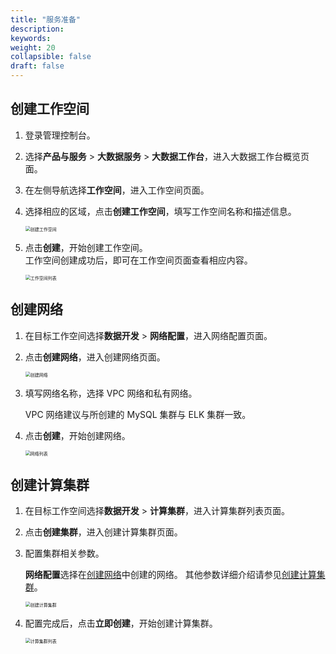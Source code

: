 ```yaml
---
title: "服务准备"
description:  
keywords: 
weight: 20
collapsible: false
draft: false
---
```


## 创建工作空间

1. 登录管理控制台。
2. 选择**产品与服务** > **大数据服务** > **大数据工作台**，进入大数据工作台概览页面。
3. 在左侧导航选择**工作空间**，进入工作空间页面。
4. 选择相应的区域，点击**创建工作空间**，填写工作空间名称和描述信息。
   
   <img src="/bigdata/dataomnis/_images/create_workspace.png" alt="创建工作空间" style="zoom:50%;" />

5. 点击**创建**，开始创建工作空间。    
   工作空间创建成功后，即可在工作空间页面查看相应内容。

   <img src="/bigdata/dataomnis/_images/workspace_list.png" alt="工作空间列表" style="zoom:50%;" />

## 创建网络

1. 在目标工作空间选择**数据开发** > **网络配置**，进入网络配置页面。
2. 点击**创建网络**，进入创建网络页面。
   
   <img src="/bigdata/dataomnis/_images/create_net.png" alt="创建网络" style="zoom:50%;" />

3. 填写网络名称，选择 VPC 网络和私有网络。

   VPC 网络建议与所创建的 MySQL 集群与 ELK 集群一致。

4. 点击**创建**，开始创建网络。

   <img src="/bigdata/dataomnis/_images/net_list.png" alt="网络列表" style="zoom:50%;" />

## 创建计算集群

1. 在目标工作空间选择**数据开发** > **计算集群**，进入计算集群列表页面。
2. 点击**创建集群**，进入创建计算集群页面。
3. 配置集群相关参数。

   **网络配置**选择在[创建网络](#创建网络)中创建的网络。
   其他参数详细介绍请参见[创建计算集群](../../../manual/data_development/flink_cluster/create_cluster/)。

   <img src="/bigdata/dataomnis/_images/bp_create_flink_cluster.png" alt="创建计算集群" style="zoom:50%;" />

4. 配置完成后，点击**立即创建**，开始创建计算集群。

   <img src="/bigdata/dataomnis/_images/flink_cluster_list.png" alt="计算集群列表" style="zoom:50%;" />

